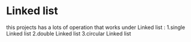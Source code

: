 # Linked list
this projects has a lots of operation that works under Linked list :
    1.single Linked list
    2.double Linked list
    3.circular Linked list